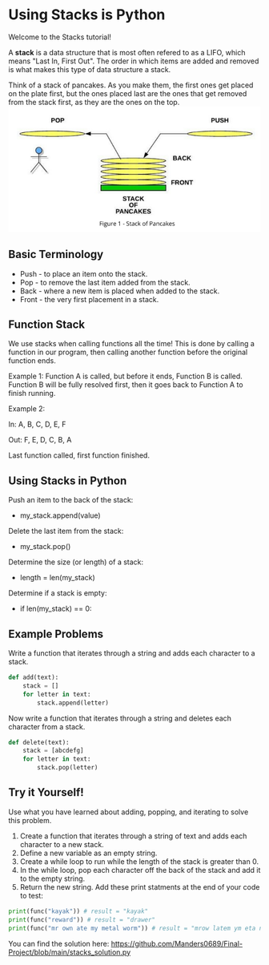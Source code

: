 # Using Stacks is Python

Welcome to the Stacks tutorial!

A **stack** is a data structure that is most often refered to as a LIFO, which means "Last In, First Out". The order in which items are added and removed is what makes this type of data structure a stack.

Think of a stack of pancakes. As you make them, the first ones get placed on the plate first, but the ones placed last are the ones that get removed from the stack first, as they are the ones on the top. 
![Image of pancake stack](PancakeStack.png)

## Basic Terminology
* Push - to place an item onto the stack.
* Pop - to remove the last item added from the stack.
* Back - where a new item is placed when added to the stack.
* Front - the very first placement in a stack.

## Function Stack
We use stacks when calling functions all the time! This is done by calling a function in our program, then calling another function before the original function ends.

Example 1:
Function A is called, but before it ends, Function B is called. Function B will be fully resolved first, then it goes back to Function A to finish running. 

Example 2:

In: A, B, C, D, E, F

Out: F, E, D, C, B, A

Last function called, first function finished.

## Using Stacks in Python
Push an item to the back of the stack:
* my_stack.append(value)

Delete the last item from the stack:
* my_stack.pop()

Determine the size (or length) of a stack:
* length = len(my_stack)

Determine if a stack is empty:
* if len(my_stack) == 0:

## Example Problems
Write a function that iterates through a string and adds each character to a stack.

```Python
def add(text):
    stack = []
    for letter in text:
        stack.append(letter)
```

Now write a function that iterates through a string and deletes each character from a stack.

```Python
def delete(text):
    stack = [abcdefg]
    for letter in text:
        stack.pop(letter)
```

## Try it Yourself!
Use what you have learned about adding, popping, and iterating to solve this problem. 
1. Create a function that iterates through a string of text and adds each character to a new stack. 
2. Define a new variable as an empty string.
3. Create a while loop to run while the length of the stack is greater than 0.
4. In the while loop, pop each character off the back of the stack and add it to the empty string.
5. Return the new string.
Add these print statments at the end of your code to test:
```Python
print(func("kayak")) # result = "kayak"
print(func("reward")) # result = "drawer"
print(func("mr own ate my metal worm")) # result = "mrow latem ym eta nwo rm"
```

You can find the solution here: https://github.com/Manders0689/Final-Project/blob/main/stacks_solution.py 